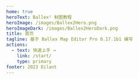 ```yaml
---
home: true
heroText: Ballex² 制图教程
heroImage: /images/Ballex2Hero.png
heroImageDark: /images/Ballex2HeroDark.png
title: 首页
tagline: 基于 Ballex Map Editor Pro 0.17.1b1 编写
actions:
  - text: 快速上手 →
    link: /start/
    type: primary
footer: 2023 Dilant
---
```

